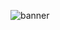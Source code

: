 ![banner](https://media.licdn.com/dms/image/v2/D4E03AQFaM2oelzbytw/profile-displayphoto-shrink_400_400/profile-displayphoto-shrink_400_400/0/1713228377000?e=1736985600&v=beta&t=a25dD5rlCbuK-RZ4SbcvDxpnzvDT_fBAQXfAl6wCg5I)

